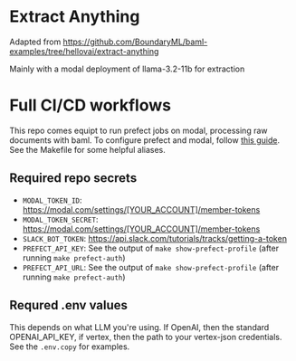 # Extract Anything

Adapted from https://github.com/BoundaryML/baml-examples/tree/hellovai/extract-anything

Mainly with a modal deployment of llama-3.2-11b for extraction

# Full CI/CD workflows

This repo comes equipt to run prefect jobs on modal, processing raw documents with baml. To configure prefect and modal, follow [this guide](https://docs.prefect.io/v3/deploy/infrastructure-examples/modal). See the Makefile for some helpful aliases.

## Required repo secrets
* `MODAL_TOKEN_ID`: https://modal.com/settings/[YOUR_ACCOUNT]/member-tokens
* `MODAL_TOKEN_SECRET`: https://modal.com/settings/[YOUR_ACCOUNT]/member-tokens
* `SLACK_BOT_TOKEN`: https://api.slack.com/tutorials/tracks/getting-a-token 
* `PREFECT_API_KEY`: See the output of `make show-prefect-profile` (after running `make prefect-auth`)
* `PREFECT_API_URL`: See the output of `make show-prefect-profile` (after running `make prefect-auth`)

## Requred .env values
This depends on what LLM you're using. If OpenAI, then the standard OPENAI_API_KEY, if vertex, then the path to your vertex-json credentials. See the `.env.copy` for examples.